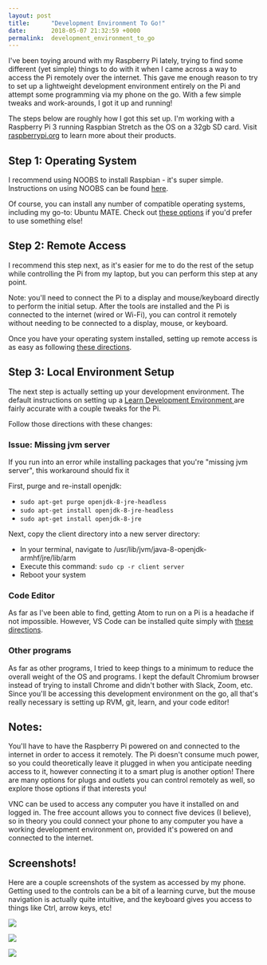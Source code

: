 ```yaml
---
layout: post
title:      "Development Environment To Go!"
date:       2018-05-07 21:32:59 +0000
permalink:  development_environment_to_go
---
```



I've been toying around with my Raspberry Pi lately, trying to find some different (yet simple) things to do with it when I came across a way to access the Pi remotely over the internet. This gave me enough reason to try to set up a lightweight development environment entirely on the Pi and attempt some programming via my phone on the go. With a few simple tweaks and work-arounds, I got it up and running! 

The steps below are roughly how I got this set up. I'm working with a Raspberry Pi 3 running Raspbian Stretch as the OS on a 32gb SD card. Visit [raspberrypi.org](https://www.raspberrypi.org/) to learn more about their products. 

## Step 1: Operating System

I recommend using NOOBS to install Raspbian  - it's super simple. Instructions on using NOOBS can be found  [here](https://www.raspberrypi.org/documentation/installation/installing-images/).

Of course, you can install any number of compatible operating systems, including my go-to: Ubuntu MATE. Check out [these options](https://www.raspberrypi.org/downloads/) if you'd prefer to use something else!

## Step 2: Remote Access

I recommend this step next, as it's easier for me to do the rest of the setup while controlling the Pi from my laptop, but you can perform this step at any point. 

Note: you'll need to connect the Pi to a display and mouse/keyboard directly to perform the initial setup. After the tools are installed and the Pi is connected to the internet (wired or Wi-Fi), you can control it remotely without needing to be connected to a display, mouse, or keyboard. 

Once you have your operating system installed, setting up remote access is as easy as following [these directions](https://www.realvnc.com/en/connect/docs/raspberry-pi.html). 

## Step 3: Local Environment Setup

The next step is actually setting up your development environment. The default instructions on setting up a [Learn Development Environment ](https://github.com/AspenJames/linux-env-setup) are fairly accurate with a couple tweaks for the Pi. 

Follow those directions with these changes:

### Issue: Missing jvm server

If you run into an error while installing packages that you're "missing jvm server", this workaround should fix it

 First, purge and re-install openjdk:
 -  `sudo apt-get purge openjdk-8-jre-headless`
 - `sudo apt-get install openjdk-8-jre-headless`
 - `sudo apt-get install openjdk-8-jre`

Next, copy the client directory into a new server directory:
 - In your terminal, navigate to /usr/lib/jvm/java-8-openjdk-armhf/jre/lib/arm
 - Execute this command: `sudo cp -r client server`
 - Reboot your system

### Code Editor

As far as I've been able to find, getting Atom to run on a Pi is a headache if not impossible. However, VS Code can be installed quite simply with [these directions](https://www.raspberrypi.org/forums/viewtopic.php?t=191342).

### Other programs

As far as other programs, I tried to keep things to a minimum to reduce the overall weight of the OS and programs. I kept the default Chromium browser instead of trying to install Chrome and didn't bother with Slack, Zoom, etc. Since you'll be accessing this development environment on the go, all that's really necessary is setting up RVM, git, learn, and your code editor! 

## Notes:

You'll have to have the Raspberry Pi powered on and connected to the internet in order to access it remotely. The Pi doesn't consume much power, so you could theoretically leave it plugged in when you anticipate needing access to it, however connecting it to a smart plug is another option! There are many options for plugs and outlets you can control remotely as well, so explore those options if that interests you!

VNC can be used to access any computer you have it installed on and logged in. The free account allows you to connect five devices (I believe), so in theory you could connect your phone to any computer you have a working development environment on, provided it's powered on and connected to the internet.

## Screenshots!

Here are a couple screenshots of the system as accessed by my phone. Getting used to the controls can be a bit of a learning curve, but the mouse navigation is actually quite intuitive, and the keyboard gives you access to things like Ctrl, arrow keys, etc!

![](https://i.imgur.com/CRBkMfz.png)

![](https://i.imgur.com/o9NcIi4.png)

![](https://i.imgur.com/0C2x3YY.png)



